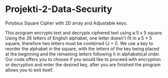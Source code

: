 # Projekti-2-Data-Security
Polybius Square Cipher with 2D array and Adjustable keys.

This program encrypts text and decrypts ciphered text using a 5 x 5 square. Using the 26 letters of English alphabet, one letter doesn't fit in a 5 × 5 square, therefore two letters must be combined (J = I). We use a key to reorder the alphabet in the square, with the letters of the key being placed at the beginning and the remaining letters following it in alphabetical order. Our code offers you to choose if you would like to proceed with encryption or decryption and enter the desired key, after you are finished the program allows you to exit itself.
